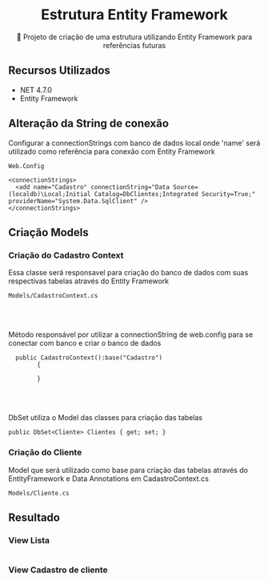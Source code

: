 <H1 align="center">Estrutura Entity Framework</H1>
<p align="center">🚀 Projeto de criação de uma estrutura utilizando Entity Framework para referências futuras</p>

## Recursos Utilizados

* NET 4.7.0
* Entity Framework

## Alteração da String de conexão

Configurar a connectionStrings com banco de dados local onde 'name' será utilizado como referência para conexão com Entity Framework
```
Web.Config
```
```
<connectionStrings>
  <add name="Cadastro" connectionString="Data Source=(localdb)\Local;Initial Catalog=DbClientes;Integrated Security=True;" providerName="System.Data.SqlClient" />
</connectionStrings>
```
## Criação Models

### Criação do Cadastro Context

Essa classe será responsavel para criação do banco de dados com suas respectivas tabelas através do Entity Framework
```
Models/CadastroContext.cs
```
<br>
<br>

Método responsável por utilizar a connectionString de web.config para se conectar com banco e criar o banco de dados

```
  public CadastroContext():base("Cadastro")
        {

        }
```
<br>
<br>

DbSet utiliza o Model das classes para criação das tabelas 

```
public DbSet<Cliente> Clientes { get; set; }
```

### Criação do Cliente

Model que será utilizado como base para criação das tabelas através do EntityFramework e Data Annotations em CadastroContext.cs
```
Models/Cliente.cs
```

## Resultado

### View Lista
<img src="https://media.discordapp.net/attachments/1046824853015113789/1203152258389245982/image.png?ex=65d00ddb&is=65bd98db&hm=cd581f68c38805c5314b20cda95836db2faab01e87605e5f2a36084ca23d91fd&=&format=webp&quality=lossless" alt="">

### View Cadastro de cliente

<img src="https://media.discordapp.net/attachments/1046824853015113789/1203152335140950106/image.png?ex=65d00dee&is=65bd98ee&hm=c219b2fb2040cedd32ab317ba3066e56ab5976e43e1e55661dff50951061366c&=&format=webp&quality=lossless" alt="">


